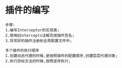 #  插件的编写
    步骤:
    1.编写Interceptor的实现类;
    2.使用@Intercepts注解完成插件签名;
    3.将写好的插件注册到全局配置文件中;
    
    多个插件的执行顺序
    1.创建动态代理的时候,是按照插件的配置顺序,创建层层代理对象;
    2.执行目标方法的时候,按照逆序执行;